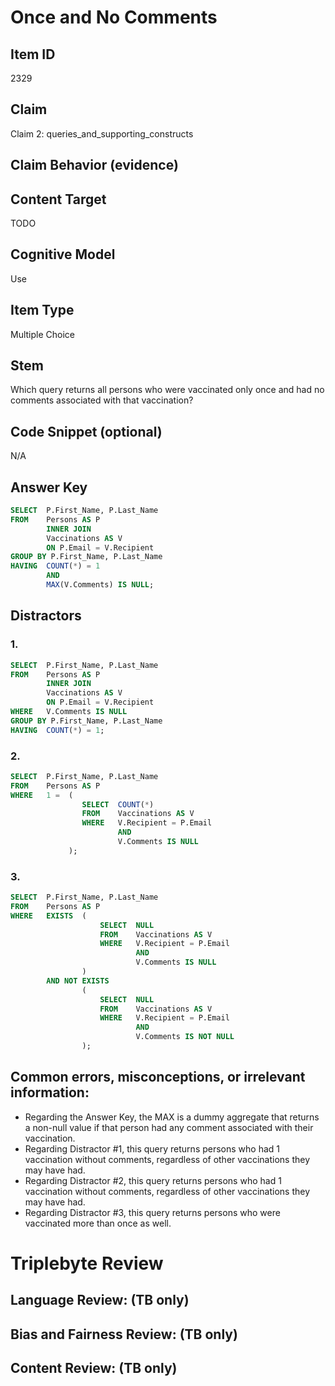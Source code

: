 # Once and No Comments

## Item ID
2329

## Claim
Claim 2: queries_and_supporting_constructs

## Claim Behavior (evidence)

## Content Target
TODO

## Cognitive Model
Use

## Item Type
Multiple Choice

## Stem
Which query returns all persons who were vaccinated only once and had no comments associated with that vaccination?

## Code Snippet (optional)
N/A

## Answer Key
```SQL
SELECT	P.First_Name, P.Last_Name
FROM	Persons AS P
		INNER JOIN 
		Vaccinations AS V 
		ON P.Email = V.Recipient
GROUP BY P.First_Name, P.Last_Name
HAVING  COUNT(*) = 1 
		AND 
		MAX(V.Comments) IS NULL;
```

## Distractors
### 1.
```SQL
SELECT	P.First_Name, P.Last_Name
FROM	Persons AS P
		INNER JOIN 
		Vaccinations AS V 
		ON P.Email = V.Recipient
WHERE	V.Comments IS NULL
GROUP BY P.First_Name, P.Last_Name
HAVING	COUNT(*) = 1;
```

### 2.
```SQL
SELECT	P.First_Name, P.Last_Name
FROM	Persons AS P
WHERE	1 =  (
				SELECT  COUNT(*) 
				FROM    Vaccinations AS V 
				WHERE   V.Recipient = P.Email 
						AND 
						V.Comments IS NULL
			 );
```

### 3.
```SQL
SELECT	P.First_Name, P.Last_Name
FROM	Persons AS P
WHERE	EXISTS  (
					SELECT	NULL 
					FROM	Vaccinations AS V
					WHERE	V.Recipient = P.Email 
							AND
							V.Comments IS NULL
				)
		AND NOT EXISTS 
				(
					SELECT  NULL 
					FROM    Vaccinations AS V
					WHERE   V.Recipient = P.Email 
							AND
							V.Comments IS NOT NULL
				);
```

## Common errors, misconceptions, or irrelevant information:
- Regarding the Answer Key, the MAX is a dummy aggregate that returns a non-null value if that person had any comment associated with their vaccination.
- Regarding Distractor #1, this query returns persons who had 1 vaccination without comments, regardless of other vaccinations they may have had.
- Regarding Distractor #2, this query returns persons who had 1 vaccination without comments, regardless of other vaccinations they may have had.
- Regarding Distractor #3, this query returns persons who were vaccinated more than once as well.

# Triplebyte Review


## Language Review: (TB only)


## Bias and Fairness Review: (TB only)


## Content Review: (TB only)

